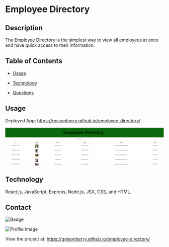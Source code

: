 # Employee Directory

## Description

The Employee Directory is the simplest way to view all employees at once and have quick access to their information.

## Table of Contents

- [Usage](#usage)

- [Technology](#Technology)

- [Questions](#questions)

## Usage

Deployed App: https://goisonberry.github.io/employee-directory/

![Demo](./public/demo.PNG)

## Technology

React.js, JavaScript, Express, Node.js, JSX, CSS, and HTML.

## Contact

![Badge](https://img.shields.io/badge/Github-goisonberry-4cbbb9)

![Profile Image](https://github.com/goisonberry.png?size=60)

View the project at: https://goisonberry.github.io/employee-directory/
